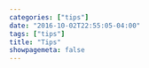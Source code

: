 ```yaml
---
categories: ["tips"]
date: "2016-10-02T22:55:05-04:00"
tags: ["tips"]
title: "Tips"
showpagemeta: false
---
```

